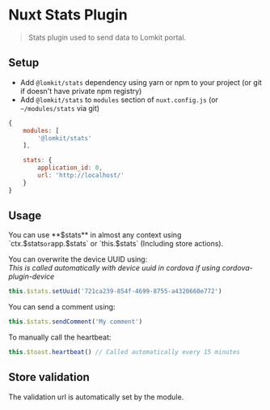 # Nuxt Stats Plugin

> Stats plugin used to send data to Lomkit portal.

## Setup

- Add `@lomkit/stats` dependency using yarn or npm to your project (or git if doesn't have private npm registry)
- Add `@lomkit/stats` to `modules` section of `nuxt.config.js` (or `~/modules/stats` via git)

```js
{
    modules: [
        '@lomkit/stats'
    ],

    stats: {
        application_id: 0, 
        url: 'http://localhost/'
    }
}
```

## Usage
You can use **$stats** in almost any context using `ctx.$stats` or `app.$stats` or `this.$stats` (Including store actions).

You can overwrite the device UUID using:  
*This is called automatically with device uuid in cordova if using cordova-plugin-device*
```js
this.$stats.setUuid('721ca239-854f-4699-8755-a4320660e772')
```

You can send a comment using:
```js
this.$stats.sendComment('My comment')
```

To manually call the heartbeat:
```js
this.$toast.heartbeat() // Called automatically every 15 minutes
```

## Store validation

The validation url is automatically set by the module.
